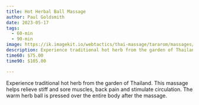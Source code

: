 ```yaml
---
title: Hot Herbal Ball Massage
author: Paul Goldsmith
date: 2023-05-17
tags:
  - 60-min
  - 90-min
image: https://ik.imagekit.io/webtactics/thai-massage/tararom/massages/hot-herbal-ball-massage_3jl91s5RU.jpg
description: Experience traditional hot herb from the garden of Thailand. This massage helps relieve stiff and sore muscles, back pain and stimulate circulation. The warm herb ball is pressed over the entire body after the massage.
time60: $75.00
time90: $105.00

---
```


Experience traditional hot herb from the garden of Thailand. This massage helps relieve stiff and sore muscles, back pain and stimulate circulation. The warm herb ball is pressed over the entire body after the massage.